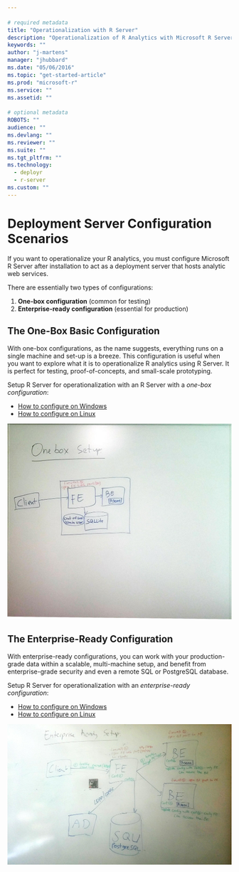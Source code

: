 ```yaml
---

# required metadata
title: "Operationalization with R Server"
description: "Operationalization of R Analytics with Microsoft R Server"
keywords: ""
author: "j-martens"
manager: "jhubbard"
ms.date: "05/06/2016"
ms.topic: "get-started-article"
ms.prod: "microsoft-r"
ms.service: ""
ms.assetid: ""

# optional metadata
ROBOTS: ""
audience: ""
ms.devlang: ""
ms.reviewer: ""
ms.suite: ""
ms.tgt_pltfrm: ""
ms.technology: 
  - deployr
  - r-server
ms.custom: ""
---
```


# Deployment Server Configuration Scenarios

If you want to operationalize your R analytics, you must configure Microsoft R Server after installation to act as a deployment server that hosts analytic web services.

There are essentially two types of configurations:
1. **One-box configuration** (common for testing)
1. **Enterprise-ready configuration** (essential for production)

## The One-Box Basic Configuration

With one-box configurations, as the name suggests, everything runs on a single machine and set-up is a breeze. This configuration is useful when you want to explore what it is to operationalize R analytics using R Server. It is perfect for testing, proof-of-concepts, and small-scale prototyping. 

Setup R Server for operationalization with an R Server with a _one-box configuration_:
 + [How to configure on Windows]()
 + [How to configure on Linux]()

![One-box configuration](../media/o18n/setup-onebox.jpeg)


## The Enterprise-Ready Configuration

With enterprise-ready configurations, you can work with your production-grade data within a scalable, multi-machine setup, and benefit from enterprise-grade security and even a remote SQL or PostgreSQL database.

Setup R Server for operationalization with an _enterprise-ready configuration_:
 + [How to configure on Windows]()
 + [How to configure on Linux]()

![Enterprise-Ready Configuration](../media/o18n/setup-enterprise-ready.jpeg)

